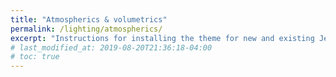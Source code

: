 ```yaml
---
title: "Atmospherics & volumetrics"
permalink: /lighting/atmospherics/
excerpt: "Instructions for installing the theme for new and existing Jekyll based sites."
# last_modified_at: 2019-08-20T21:36:18-04:00
# toc: true
---
```


